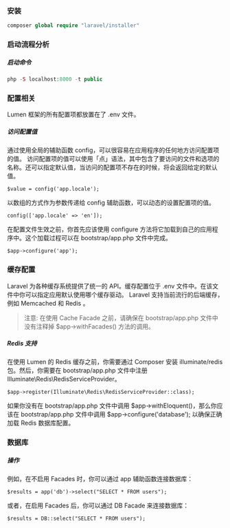 ### 安装

```php
composer global require "laravel/installer"
```



### 启动流程分析

##### 启动命令

```php
php -S localhost:8000 -t public
```











### 配置相关

Lumen 框架的所有配置项都放置在了 .env 文件。

##### 访问配置值
通过使用全局的辅助函数 config，可以很容易在应用程序的任何地方访问配置项的值。 访问配置项的值可以使用「点」语法，其中包含了要访问的文件和选项的名称。还可以指定默认值，当访问的配置项不存在的时候，将会返回给定的默认值。

```
$value = config('app.locale');
```

以数组的方式作为参数传递给 config 辅助函数，可以动态的设置配置项的值。

```
config(['app.locale' => 'en']);
```


在配置文件生效之前，你首先应该使用 configure 方法将它加载到自己的应用程序中。这个加载过程可以在 bootstrap/app.php 文件中完成。

```
$app->configure('app');
```



### 缓存配置

Laravel 为各种缓存系统提供了统一的 API。缓存配置位于 .env 文件中。在该文件中你可以指定应用默认使用哪个缓存驱动。 Laravel 支持当前流行的后端缓存，例如 Memcached 和 Redis 。

> 注意: 在使用 Cache Facade 之前，请确保在 bootstrap/app.php 文件中没有注释掉 $app->withFacades() 方法的调用。

##### Redis 支持
在使用 Lumen 的 Redis 缓存之前，你需要通过 Composer 安装 illuminate/redis 包。然后，你需要在 bootstrap/app.php 文件中注册 Illuminate\Redis\RedisServiceProvider。

```
$app->register(Illuminate\Redis\RedisServiceProvider::class);
```

如果你没有在 bootstrap/app.php 文件中调用 $app->withEloquent()，那么你应该在 bootstrap/app.php 文件中调用 $app->configure('database'); 以确保正确加载 Redis 数据库配置。



### 数据库

##### 操作

例如，在不启用 Facades 时，你可以通过 app 辅助函数连接数据库：

```
$results = app('db')->select("SELECT * FROM users");
```

或者，在启用 Facades 后，你可以通过 DB Facade 来连接数据库：

```
$results = DB::select("SELECT * FROM users");
```







